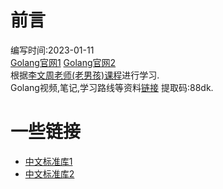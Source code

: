 # 前言
编写时间:2023-01-11  
[Golang官网1](https://go.dev/)  [Golang官网2](https://golang.google.cn/)  
根据[李文周老师(老男孩)课程](https://www.liwenzhou.com/)进行学习.  
Golang视频,笔记,学习路线等资料[链接](https://www.aliyundrive.com/s/yUJBxdZxFk8) 提取码:88dk.  

# 一些链接

* [中文标准库1](https://studygolang.com/pkgdoc)
* [中文标准库2](https://github.com/astaxie/gopkg)

